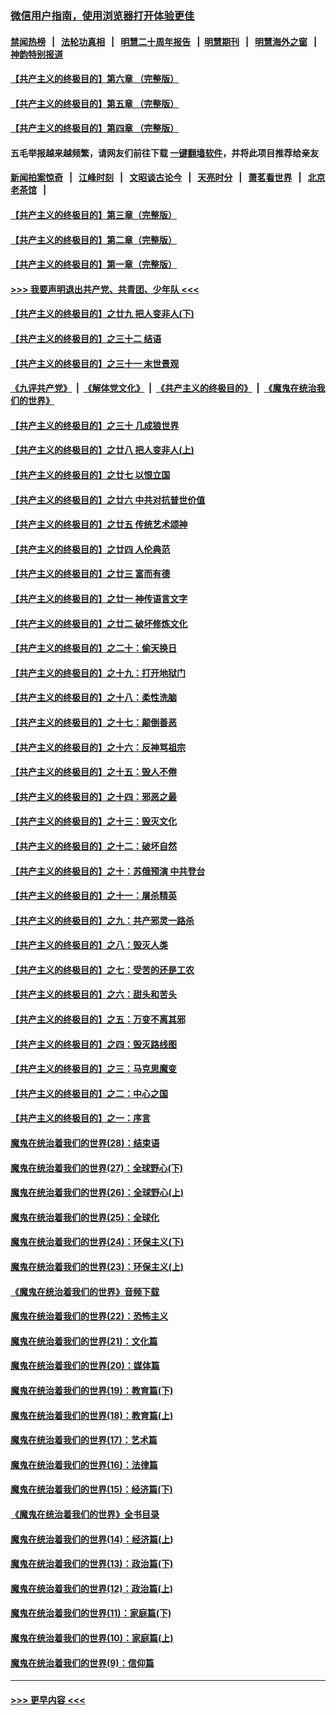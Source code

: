### [微信用户指南，使用浏览器打开体验更佳](https://github.com/gfw-breaker/banned-news1/blob/master/indexes/wechat-guide.md?t=0)
#### [禁闻热榜](热点新闻.md?t=0)  &nbsp;&nbsp;|&nbsp;&nbsp; [法轮功真相](https://github.com/gfw-breaker/truth/blob/master/README.md?t=0) &nbsp;&nbsp;|&nbsp;&nbsp; [明慧二十周年报告](https://github.com/gfw-breaker/mh-reports/blob/master/README.md?t=0) &nbsp;&nbsp;|&nbsp;&nbsp;[明慧期刊](https://github.com/gfw-breaker/mh-qikan) &nbsp;&nbsp;|&nbsp;&nbsp; [明慧海外之窗](https://github.com/gfw-breaker/mh-news/blob/master/README.md?t=0) &nbsp;&nbsp;|&nbsp;&nbsp; [神韵特别报道](https://github.com/gfw-breaker/mh-news/blob/master/shenyun.md?t=0)
#### [【共产主义的终极目的】第六章 （完整版）](../pages/nsc422/n11428913.md?t=02152133) 
#### [【共产主义的终极目的】第五章 （完整版）](../pages/nsc422/n11428912.md?t=02152133) 
#### [【共产主义的终极目的】第四章 （完整版）](../pages/nsc422/n11428907.md?t=02152133) 
#### 五毛举报越来越频繁，请网友们前往下载 [一键翻墙软件](https://github.com/gfw-breaker/ssr-accounts)，并将此项目推荐给亲友
#### [新闻拍案惊奇](https://github.com/gfw-breaker/banned-news1/blob/master/pages/link4.md) &nbsp;&nbsp;|&nbsp;&nbsp; [江峰时刻](https://github.com/gfw-breaker/banned-news1/blob/master/pages/link4.md) &nbsp;&nbsp;|&nbsp;&nbsp; [文昭谈古论今](https://github.com/gfw-breaker/banned-news1/blob/master/pages/link4.md) &nbsp;&nbsp;|&nbsp;&nbsp; [天亮时分](https://github.com/gfw-breaker/banned-news1/blob/master/pages/link4.md) &nbsp;&nbsp;|&nbsp;&nbsp; [萧茗看世界](https://github.com/gfw-breaker/banned-news1/blob/master/pages/link4.md) &nbsp;&nbsp;|&nbsp;&nbsp; [北京老茶馆](https://github.com/gfw-breaker/banned-news1/blob/master/pages/link4.md) &nbsp;&nbsp;|&nbsp;&nbsp; 
#### [【共产主义的终极目的】第三章（完整版）](../pages/nsc422/n11428848.md?t=02152133) 
#### [【共产主义的终极目的】第二章（完整版）](../pages/nsc422/n11428831.md?t=02152133) 
#### [【共产主义的终极目的】第一章（完整版）](../pages/nsc422/n11417651.md?t=02152133) 
#### [>>> 我要声明退出共产党、共青团、少年队 <<<](https://github.com/begood0513/goodnews/blob/master/quit/letter.md) 
#### [【共产主义的终极目的】之廿九 把人变非人(下)](../pages/nsc422/n11344140.md?t=02152133) 
#### [【共产主义的终极目的】之三十二 结语](../pages/nsc422/n11360535.md?t=02152133) 
#### [【共产主义的终极目的】之三十一 末世景观](../pages/nsc422/n11351129.md?t=02152133) 
#### [《九评共产党》](https://github.com/begood0513/9ping.md/blob/master/README.md) &nbsp;|&nbsp; [《解体党文化》](../../../../jtdwh.md/blob/master/README.md)  &nbsp;|&nbsp; [《共产主义的终极目的》](../../../../gczydzjmd.md/blob/master/README.md) &nbsp;|&nbsp; [《魔鬼在统治我们的世界》](../../../../mgztzwmdsj.md/blob/master/README.md) 
#### [【共产主义的终极目的】之三十 几成狼世界](../pages/nsc422/n11348280.md?t=02152133) 
#### [【共产主义的终极目的】之廿八 把人变非人(上)](../pages/nsc422/n11340492.md?t=02152133) 
#### [【共产主义的终极目的】之廿七 以恨立国](../pages/nsc422/n11336944.md?t=02152133) 
#### [【共产主义的终极目的】之廿六 中共对抗普世价值](../pages/nsc422/n11324785.md?t=02152133) 
#### [【共产主义的终极目的】之廿五 传统艺术颂神](../pages/nsc422/n11296396.md?t=02152133) 
#### [【共产主义的终极目的】之廿四 人伦典范](../pages/nsc422/n11296397.md?t=02152133) 
#### [【共产主义的终极目的】之廿三 富而有德](../pages/nsc422/n11283598.md?t=02152133) 
#### [【共产主义的终极目的】之廿一 神传语言文字](../pages/nsc422/n11263265.md?t=02152133) 
#### [【共产主义的终极目的】之廿二 破坏修炼文化](../pages/nsc422/n11245728.md?t=02152133) 
#### [【共产主义的终极目的】之二十：偷天换日](../pages/nsc422/n11238846.md?t=02152133) 
#### [【共产主义的终极目的】之十九：打开地狱门](../pages/nsc422/n11206376.md?t=02152133) 
#### [【共产主义的终极目的】之十八：柔性洗脑](../pages/nsc422/n11199994.md?t=02152133) 
#### [【共产主义的终极目的】之十七：颠倒善恶](../pages/nsc422/n11179782.md?t=02152133) 
#### [【共产主义的终极目的】之十六：反神骂祖宗](../pages/nsc422/n11166798.md?t=02152133) 
#### [【共产主义的终极目的】之十五：毁人不倦](../pages/nsc422/n11166792.md?t=02152133) 
#### [【共产主义的终极目的】之十四：邪恶之最](../pages/nsc422/n11150249.md?t=02152133) 
#### [【共产主义的终极目的】之十三：毁灭文化](../pages/nsc422/n11135227.md?t=02152133) 
#### [【共产主义的终极目的】之十二：破坏自然](../pages/nsc422/n11135214.md?t=02152133) 
#### [【共产主义的终极目的】之十：苏俄预演 中共登台](../pages/nsc422/n11118424.md?t=02152133) 
#### [【共产主义的终极目的】之十一：屠杀精英](../pages/nsc422/n11118442.md?t=02152133) 
#### [【共产主义的终极目的】之九：共产邪灵一路杀](../pages/nsc422/n11114139.md?t=02152133) 
#### [【共产主义的终极目的】之八：毁灭人类](../pages/nsc422/n11108503.md?t=02152133) 
#### [【共产主义的终极目的】之七：受苦的还是工农](../pages/nsc422/n11101809.md?t=02152133) 
#### [【共产主义的终极目的】之六：甜头和苦头](../pages/nsc422/n11096971.md?t=02152133) 
#### [【共产主义的终极目的】之五：万变不离其邪](../pages/nsc422/n11091285.md?t=02152133) 
#### [【共产主义的终极目的】之四：毁灭路线图](../pages/nsc422/n11086284.md?t=02152133) 
#### [【共产主义的终极目的】之三：马克思魔变](../pages/nsc422/n11061941.md?t=02152133) 
#### [【共产主义的终极目的】之二：中心之国](../pages/nsc422/n11047728.md?t=02152133) 
#### [【共产主义的终极目的】之一：序言](../pages/nsc422/n11086077.md?t=02152133) 
#### [魔鬼在统治着我们的世界(28)：结束语](../pages/nsc422/n10936246.md?t=02152133) 
#### [魔鬼在统治着我们的世界(27)：全球野心(下)](../pages/nsc422/n10928319.md?t=02152133) 
#### [魔鬼在统治着我们的世界(26)：全球野心(上)](../pages/nsc422/n10900318.md?t=02152133) 
#### [魔鬼在统治着我们的世界(25)：全球化](../pages/nsc422/n10788205.md?t=02152133) 
#### [魔鬼在统治着我们的世界(24)：环保主义(下)](../pages/nsc422/n10695307.md?t=02152133) 
#### [魔鬼在统治着我们的世界(23)：环保主义(上)](../pages/nsc422/n10688613.md?t=02152133) 
#### [《魔鬼在统治着我们的世界》音频下载](../pages/nsc422/n10635553.md?t=02152133) 
#### [魔鬼在统治着我们的世界(22)：恐怖主义](../pages/nsc422/n10614727.md?t=02152133) 
#### [魔鬼在统治着我们的世界(21)：文化篇](../pages/nsc422/n10597706.md?t=02152133) 
#### [魔鬼在统治着我们的世界(20)：媒体篇](../pages/nsc422/n10586579.md?t=02152133) 
#### [魔鬼在统治着我们的世界(19)：教育篇(下)](../pages/nsc422/n10564808.md?t=02152133) 
#### [魔鬼在统治着我们的世界(18)：教育篇(上)](../pages/nsc422/n10526970.md?t=02152133) 
#### [魔鬼在统治着我们的世界(17)：艺术篇](../pages/nsc422/n10499093.md?t=02152133) 
#### [魔鬼在统治着我们的世界(16)：法律篇](../pages/nsc422/n10485969.md?t=02152133) 
#### [魔鬼在统治着我们的世界(15)：经济篇(下)](../pages/nsc422/n10469975.md?t=02152133) 
#### [《魔鬼在统治着我们的世界》全书目录](../pages/nsc422/n10464261.md?t=02152133) 
#### [魔鬼在统治着我们的世界(14)：经济篇(上)](../pages/nsc422/n10457370.md?t=02152133) 
#### [魔鬼在统治着我们的世界(13)：政治篇(下)](../pages/nsc422/n10448270.md?t=02152133) 
#### [魔鬼在统治着我们的世界(12)：政治篇(上)](../pages/nsc422/n10444576.md?t=02152133) 
#### [魔鬼在统治着我们的世界(11)：家庭篇(下)](../pages/nsc422/n10440961.md?t=02152133) 
#### [魔鬼在统治着我们的世界(10)：家庭篇(上)](../pages/nsc422/n10435448.md?t=02152133) 
#### [魔鬼在统治着我们的世界(9)：信仰篇](../pages/nsc422/n10432159.md?t=02152133) 

----
#### [ >>> 更早内容 <<< ](../indexes/nsc422-earlier.md)
